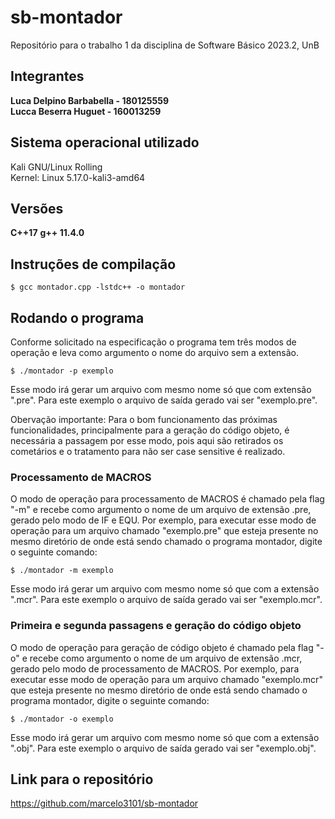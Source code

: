# sb-montador
Repositório para o trabalho 1 da disciplina de Software Básico 2023.2, UnB

## Integrantes
**Luca Delpino Barbabella - 180125559**  
**Lucca Beserra Huguet - 160013259**  

## Sistema operacional utilizado
Kali GNU/Linux Rolling          
Kernel: Linux 5.17.0-kali3-amd64

## Versões
**C++17**
**g++ 11.4.0**

## Instruções de compilação
```
$ gcc montador.cpp -lstdc++ -o montador 
```

## Rodando o programa
Conforme solicitado na especificação o programa tem três modos de operação e leva como argumento o nome do arquivo sem a extensão.


```
$ ./montador -p exemplo
```

Esse modo irá gerar um arquivo com mesmo nome só que com extensão ".pre". Para este exemplo o arquivo de saída gerado vai ser "exemplo.pre".

Obervação importante: Para o bom funcionamento das próximas funcionalidades, principalmente para a geração do código objeto, é necessária a passagem por esse modo, pois aqui são retirados os cometários e o tratamento para não ser case sensitive é realizado.

### Processamento de MACROS
O modo de operação para processamento de MACROS é chamado pela flag "-m" e recebe como argumento o nome de um arquivo de extensão .pre, gerado pelo modo de IF e EQU. Por exemplo, para executar esse modo de operação para um arquivo chamado "exemplo.pre" que esteja presente no mesmo diretório de onde está sendo chamado o programa montador, digite o seguinte comando:

```
$ ./montador -m exemplo
```

Esse modo irá gerar um arquivo com mesmo nome só que com a extensão ".mcr". Para este exemplo o arquivo de saída gerado vai ser "exemplo.mcr".

### Primeira e segunda passagens e geração do código objeto
O modo de operação para geração de código objeto é chamado pela flag "-o" e recebe como argumento o nome de um arquivo de extensão .mcr, gerado pelo modo de processamento de MACROS. Por exemplo, para executar esse modo de operação para um arquivo chamado "exemplo.mcr" que esteja presente no mesmo diretório de onde está sendo chamado o programa montador, digite o seguinte comando:

```
$ ./montador -o exemplo
```

Esse modo irá gerar um arquivo com mesmo nome só que com a extensão ".obj". Para este exemplo o arquivo de saída gerado vai ser "exemplo.obj".

## Link para o repositório

https://github.com/marcelo3101/sb-montador
